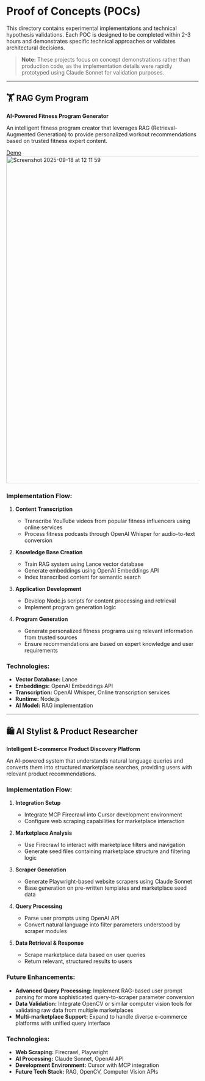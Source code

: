 # Proof of Concepts (POCs)

This directory contains experimental implementations and technical hypothesis validations. Each POC is designed to be completed within 2-3 hours and demonstrates specific technical approaches or validates architectural decisions.

> **Note:** These projects focus on concept demonstrations rather than production code, as the implementation details were rapidly prototyped using Claude Sonnet for validation purposes.

---

## 🏋️ RAG Gym Program
**AI-Powered Fitness Program Generator**

An intelligent fitness program creator that leverages RAG (Retrieval-Augmented Generation) to provide personalized workout recommendations based on trusted fitness expert content.

[Demo](https://www.loom.com/share/466e67f5eab74ba2a3af243797808ed6)
<img width="1135" height="857" alt="Screenshot 2025-09-18 at 12 11 59" src="https://github.com/user-attachments/assets/f94172d4-7ee8-4604-9f57-585ef6b2ea55" />


### Implementation Flow:

1. **Content Transcription**
   - Transcribe YouTube videos from popular fitness influencers using online services
   - Process fitness podcasts through OpenAI Whisper for audio-to-text conversion

2. **Knowledge Base Creation**
   - Train RAG system using Lance vector database
   - Generate embeddings using OpenAI Embeddings API
   - Index transcribed content for semantic search

3. **Application Development**
   - Develop Node.js scripts for content processing and retrieval
   - Implement program generation logic

4. **Program Generation**
   - Generate personalized fitness programs using relevant information from trusted sources
   - Ensure recommendations are based on expert knowledge and user requirements

### Technologies:
- **Vector Database:** Lance
- **Embeddings:** OpenAI Embeddings API  
- **Transcription:** OpenAI Whisper, Online transcription services
- **Runtime:** Node.js
- **AI Model:** RAG implementation

---

## 🛍️ AI Stylist & Product Researcher
**Intelligent E-commerce Product Discovery Platform**

An AI-powered system that understands natural language queries and converts them into structured marketplace searches, providing users with relevant product recommendations.

### Implementation Flow:

1. **Integration Setup**
   - Integrate MCP Firecrawl into Cursor development environment
   - Configure web scraping capabilities for marketplace interaction

2. **Marketplace Analysis**
   - Use Firecrawl to interact with marketplace filters and navigation
   - Generate seed files containing marketplace structure and filtering logic

3. **Scraper Generation**
   - Generate Playwright-based website scrapers using Claude Sonnet
   - Base generation on pre-written templates and marketplace seed data

4. **Query Processing**
   - Parse user prompts using OpenAI API
   - Convert natural language into filter parameters understood by scraper modules

5. **Data Retrieval & Response**
   - Scrape marketplace data based on user queries
   - Return relevant, structured results to users

### Future Enhancements:

- **Advanced Query Processing:** Implement RAG-based user prompt parsing for more sophisticated query-to-scraper parameter conversion
- **Data Validation:** Integrate OpenCV or similar computer vision tools for validating raw data from multiple marketplaces
- **Multi-marketplace Support:** Expand to handle diverse e-commerce platforms with unified query interface

### Technologies:
- **Web Scraping:** Firecrawl, Playwright
- **AI Processing:** Claude Sonnet, OpenAI API
- **Development Environment:** Cursor with MCP integration
- **Future Tech Stack:** RAG, OpenCV, Computer Vision APIs
